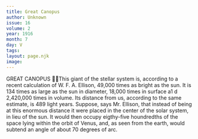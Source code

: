 ```yaml
---
title: Great Canopus
author: Unknown
issue: 16
volume: 2
year: 1916
month: 7
day: V
tags:
layout: page.njk
image:
---
```

GREAT CANOPUS This giant of the stellar system is, according to a recent calculation of W. F. A. Ellison, 49,000 times as bright as the sun. It is 134 times as large as the sun in diameter, 18,000 times in surface a1 d 2,420,000 times in volume. Its distance from us, according to the same estimate, is 489 light years. Suppose, says Mr. Ellison, that instead of being at this enormous distance it were placed in the center of the solar system, in lieu of the sun. It would then occupy eigthy-five houndredths of the space lying within the orbit of Venus, and, as seen from the earth, would subtend an angle of about 70 degrees of arc. 
